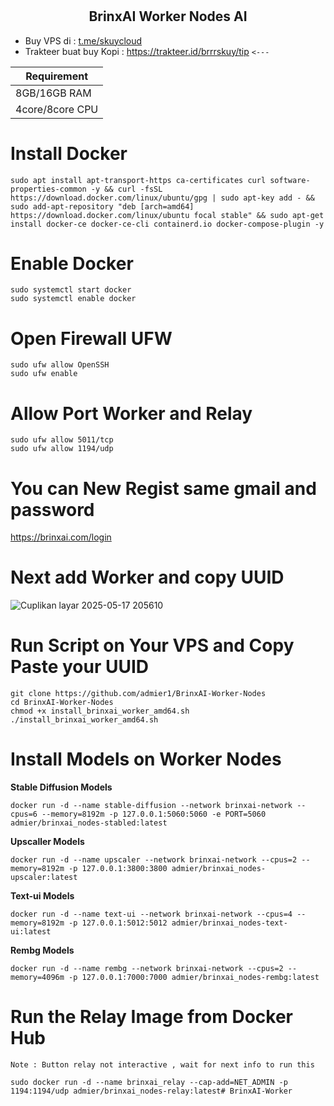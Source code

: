 # <h2 align=center>BrinxAI Worker Nodes AI</h2>
- Buy VPS di : [t.me/skuycloud](t.me/skuycloud)
- Trakteer buat buy Kopi : https://trakteer.id/brrrskuy/tip `<---`

| **Requirement**         |
|-------------------------|
| 8GB/16GB RAM       |
| 4core/8core    CPU   |

# Install Docker
```
sudo apt install apt-transport-https ca-certificates curl software-properties-common -y && curl -fsSL https://download.docker.com/linux/ubuntu/gpg | sudo apt-key add - && sudo add-apt-repository "deb [arch=amd64] https://download.docker.com/linux/ubuntu focal stable" && sudo apt-get install docker-ce docker-ce-cli containerd.io docker-compose-plugin -y
```
# Enable Docker
```
sudo systemctl start docker
sudo systemctl enable docker
```
# Open Firewall UFW
```
sudo ufw allow OpenSSH
sudo ufw enable
```
# Allow Port Worker and Relay
```
sudo ufw allow 5011/tcp
sudo ufw allow 1194/udp
```
# You can New Regist same gmail and password
https://brinxai.com/login

# Next add Worker and copy UUID
![Cuplikan layar 2025-05-17 205610](https://github.com/user-attachments/assets/87e86860-39b5-4df7-b30a-ad6ec847b5e7)

# Run Script on Your VPS and Copy Paste your UUID
```
git clone https://github.com/admier1/BrinxAI-Worker-Nodes
cd BrinxAI-Worker-Nodes
chmod +x install_brinxai_worker_amd64.sh
./install_brinxai_worker_amd64.sh
```
# Install Models on Worker Nodes
  **Stable Diffusion Models**
  ```
  docker run -d --name stable-diffusion --network brinxai-network --cpus=6 --memory=8192m -p 127.0.0.1:5060:5060 -e PORT=5060 admier/brinxai_nodes-stabled:latest
  ```
  **Upscaller Models**
  ```
  docker run -d --name upscaler --network brinxai-network --cpus=2 --memory=8192m -p 127.0.0.1:3800:3800 admier/brinxai_nodes-upscaler:latest
  ```
  **Text-ui Models**
  ```
  docker run -d --name text-ui --network brinxai-network --cpus=4 --memory=8192m -p 127.0.0.1:5012:5012 admier/brinxai_nodes-text-ui:latest
  ```
  **Rembg Models**
  ```
  docker run -d --name rembg --network brinxai-network --cpus=2 --memory=4096m -p 127.0.0.1:7000:7000 admier/brinxai_nodes-rembg:latest
  ```
# Run the Relay Image from Docker Hub
`Note : Button relay not interactive , wait for next info to run this`
```
sudo docker run -d --name brinxai_relay --cap-add=NET_ADMIN -p 1194:1194/udp admier/brinxai_nodes-relay:latest# BrinxAI-Worker
```
